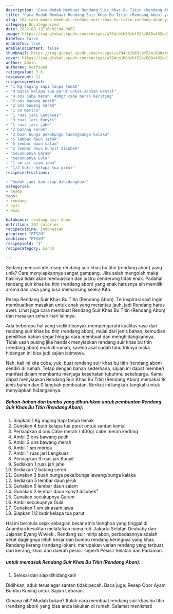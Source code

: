 ```yaml
---
description: "Cara Mudah Membuat Rendang Suir Khas Bu Titin (Rendang Abon) yang Lezat Sekali"
title: "Cara Mudah Membuat Rendang Suir Khas Bu Titin (Rendang Abon) yang Lezat Sekali"
slug: 184-cara-mudah-membuat-rendang-suir-khas-bu-titin-rendang-abon-yang-lezat-sekali
category: Uncategorized
date: 2022-08-13T16:02:04.306Z
image: https://img-global.cpcdn.com/recipes/a794cb1b63cbf524/680x482cq70/rendang-suir-khas-bu-titin-rendang-abon-foto-resep-utama.jpg
hideToc: false
enableToc: true
enableTocContent: false
thumbnail: https://img-global.cpcdn.com/recipes/a794cb1b63cbf524/680x482cq70/rendang-suir-khas-bu-titin-rendang-abon-foto-resep-utama.jpg
cover: https://img-global.cpcdn.com/recipes/a794cb1b63cbf524/680x482cq70/rendang-suir-khas-bu-titin-rendang-abon-foto-resep-utama.jpg
author: Admin
authorAv: notfound
ratingvalue: 3.6
reviewcount: 11
recipeingredient:
- "1 Kg daging Sapi tanpa lemak"
- "4 butir kelapa tua parut untuk santan kental"
- "4 ons Cabe merah  400gr cabe merah keriting"
- "2 ons bawang putih"
- "2 ons bawang merah"
- "1 sm merica"
- "1 ruas jari Lengkuas"
- "3 ruas jari Kunyit"
- "1 ruas jari jahe"
- "2 batang sereh"
- "3 buah bunga pekabunga lawangbunga kalaka"
- "5 lembar daun jeruk"
- "5 lembar daun salam"
- "2 lembar daun kunyit disobek"
- "secukupnya Garam"
- "secukupnya Gula"
- "1 sm air asam jawa"
- "1/2 butir kelapa tua parut"
recipeinstructions:

- "Sudah jadi dan siap dihidangkan!"
categories:
- Resep
tags:
- rendang
- suir
- khas

katakunci: rendang suir khas 
nutrition: 207 calories
recipecuisine: Indonesian
preptime: "PT32M"
cooktime: "PT55M"
recipeyield: "3"
recipecategory: Lunch

---
```





Sedang mencari ide resep rendang suir khas bu titin (rendang abon) yang unik? Cara menyiapkannya sangat gampang. Jika salah mengolah maka hasilnya tidak akan memuaskan dan justru cenderung tidak enak. Padahal rendang suir khas bu titin (rendang abon) yang enak harusnya sih memiliki aroma dan rasa yang bisa memancing selera Kita.





Resep Rendang Suir Khas Bu Titin (Rendang Abon). Terinspirasi saat ingin membuatkan masakan untuk anak yang merantau jauh, jadi Rendang harus awet. Lihat juga cara membuat Rendang Suir Khas Bu Titin (Rendang Abon) dan masakan sehari-hari lainnya.

Ada beberapa hal yang sedikit banyak mempengaruhi kualitas rasa dari rendang suir khas bu titin (rendang abon), mulai dari jenis bahan, kemudian pemilihan bahan segar hingga cara membuat dan menghidangkannya. Tidak usah pusing jika hendak menyiapkan rendang suir khas bu titin (rendang abon) enak di rumah, karena asal sudah tahu triknya maka hidangan ini bisa jadi sajian istimewa.






Nah, kali ini kita coba, yuk, buat rendang suir khas bu titin (rendang abon) sendiri di rumah. Tetap dengan bahan sederhana, sajian ini dapat memberi manfaat dalam membantu menjaga kesehatan tubuhmu sekeluarga. Kamu dapat menyiapkan Rendang Suir Khas Bu Titin (Rendang Abon) memakai 18 jenis bahan dan 0 langkah pembuatan. Berikut ini langkah-langkah untuk menyiapkan hidangannya.

<!--inarticleads1-->

##### Bahan-bahan dan bumbu yang dibutuhkan untuk pembuatan Rendang Suir Khas Bu Titin (Rendang Abon):

1. Siapkan 1 Kg daging Sapi tanpa lemak
1. Gunakan 4 butir kelapa tua parut untuk santan kental
1. Persiapkan 4 ons Cabe merah / 400gr cabe merah keriting
1. Ambil 2 ons bawang putih
1. Ambil 2 ons bawang merah
1. Ambil 1 sm merica
1. Ambil 1 ruas jari Lengkuas
1. Persiapkan 3 ruas jari Kunyit
1. Sediakan 1 ruas jari jahe
1. Sediakan 2 batang sereh
1. Gunakan 3 buah bunga peka/bunga lawang/bunga kalaka
1. Sediakan 5 lembar daun jeruk
1. Gunakan 5 lembar daun salam
1. Gunakan 2 lembar daun kunyit disobek²
1. Gunakan secukupnya Garam
1. Ambil secukupnya Gula
1. Gunakan 1 sm air asam jawa
1. Siapkan 1/2 butir kelapa tua parut


Hal ini bermula sejak sebagian besar etnis tionghoa yang tinggal di Anambas kesulitan melafalkan nama roti. Jakarta Selatan Deababy dan Jajanan Eyang Wiwiek.. Rendang suir mirip abon, perbedaannya adalah serat dagingnya lebih besar dan bumbu rendang keringnya yang khas. Rendang kerang (randang lokan): merupakan varian rendang yang terbuat dari kerang, khas dari daerah pesisir seperti Pesisir Selatan dan Pariaman. 

<!--inarticleads2-->

#####  untuk memasak Rendang Suir Khas Bu Titin (Rendang Abon):


1. Selesai dan siap dihidangkan!

Didihkan, aduk terus agar santan tidak pecah. Baca juga: Resep Opor Ayam Bumbu Kuning untuk Sajian Lebaran. 

Gimana nih? Mudah bukan? Itulah cara membuat rendang suir khas bu titin (rendang abon) yang bisa anda lakukan di rumah. Selamat menikmati
